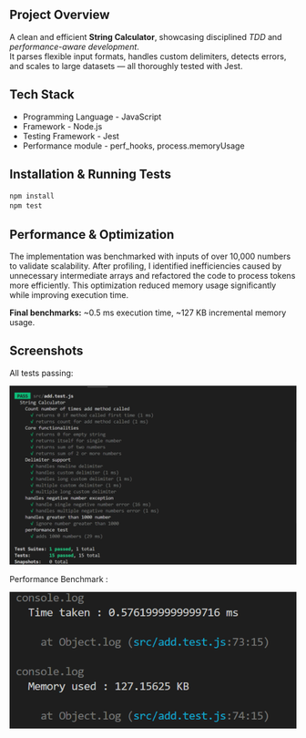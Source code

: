 ## Project Overview
A clean and efficient **String Calculator**, showcasing disciplined *TDD* and *performance-aware development*.  
It parses flexible input formats, handles custom delimiters, detects errors, and scales to large datasets — all thoroughly tested with Jest.

## Tech Stack
- Programming Language - JavaScript
- Framework - Node.js
- Testing Framework - Jest
- Performance module - perf_hooks, process.memoryUsage

## Installation & Running Tests
```bash
npm install
npm test
```

## Performance & Optimization
The implementation was benchmarked with inputs of over 10,000 numbers to validate scalability. After profiling, I identified inefficiencies caused by unnecessary intermediate arrays and refactored the code to process tokens more efficiently. This optimization reduced memory usage significantly while improving execution time.  

**Final benchmarks:** ~0.5 ms execution time, ~127 KB incremental memory usage.

## Screenshots

All tests passing:  

![All Tests](screenshots/all-passing-tests.png)

Performance Benchmark :

![All Tests](screenshots/performance-benchmark.png)
